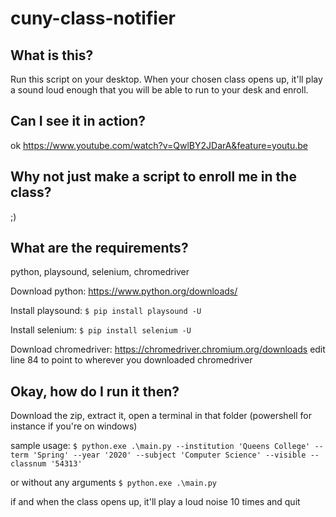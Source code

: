 # cuny-class-notifier

## What is this? 

Run this script on your desktop. When your chosen class opens up, it'll play a sound loud enough that you will be able to run to your desk and enroll.

## Can I see it in action?

ok https://www.youtube.com/watch?v=QwlBY2JDarA&feature=youtu.be

## Why not just make a script to enroll me in the class?

;)

## What are the requirements?

python, playsound, selenium, chromedriver

Download python: https://www.python.org/downloads/

Install playsound: `$ pip install playsound -U`

Install selenium: `$ pip install selenium -U`

Download chromedriver: https://chromedriver.chromium.org/downloads
edit line 84 to point to wherever you downloaded chromedriver

## Okay, how do I run it then?

Download the zip, extract it, open a terminal in that folder (powershell for instance if you're on windows)

sample usage: `$ python.exe .\main.py --institution 'Queens College' --term 'Spring' --year '2020' --subject 'Computer Science' --visible --classnum '54313'`

or without any arguments `$ python.exe .\main.py`

if and when the class opens up, it'll play a loud noise 10 times and quit
